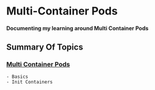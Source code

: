 # Multi-Container Pods
<h4>Documenting my learning around Multi Container Pods</h4>

<h2>Summary Of Topics</h2>

<h3>
    
[Multi Container Pods](https://github.com/EAS-Kalem/k8-learning/tree/main/Multi-Container%20Pods) 
</h3>


```
- Basics
- Init Containers
```
